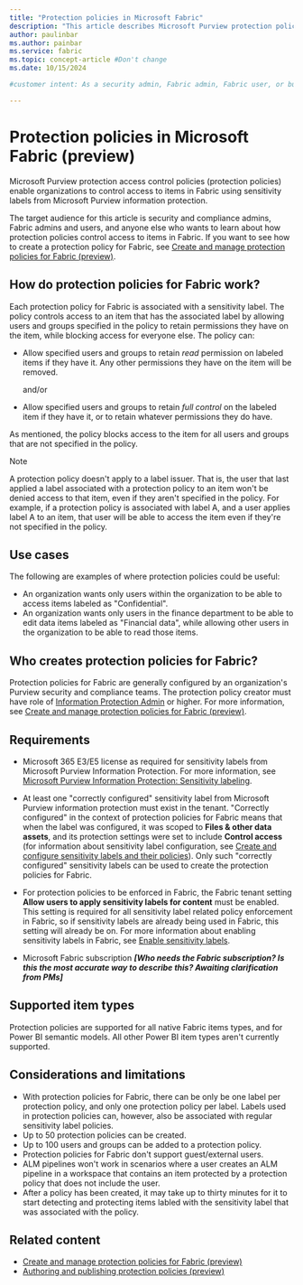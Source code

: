 ```yaml
---
title: "Protection policies in Microsoft Fabric"
description: "This article describes Microsoft Purview protection policies in Microsoft Fabric."
author: paulinbar
ms.author: painbar
ms.service: fabric
ms.topic: concept-article #Don't change
ms.date: 10/15/2024

#customer intent: As a security admin, Fabric admin, Fabric user, or business decision maker, I want to learn about how protection policies control access to items in Fabric. 

---
```


# Protection policies in Microsoft Fabric (preview)

Microsoft Purview protection access control policies (protection policies) enable organizations to control access to items in Fabric using sensitivity labels from Microsoft Purview information protection.

The target audience for this article is security and compliance admins, Fabric admins and users, and anyone else who wants to learn about how protection policies control access to items in Fabric. If you want to see how to create a protection policy for Fabric, see [Create and manage protection policies for Fabric (preview)](./protection-policies-create.md).

## How do protection policies for Fabric work?

Each protection policy for Fabric is associated with a sensitivity label. The policy controls access to an item that has the associated label by allowing users and groups specified in the policy to retain permissions they have on the item, while blocking access for everyone else. The policy can:

* Allow specified users and groups to retain *read* permission on labeled items if they have it. Any other permissions they have on the item will be removed.

    and/or

* Allow specified users and groups to retain *full control* on the labeled item if they have it, or to retain whatever permissions they do have.

As mentioned, the policy blocks access to the item for all users and groups that are not specified in the policy.

> [!NOTE]
> A protection policy doesn't apply to a label issuer. That is, the user that last applied a label associated with a protection policy to an item won't be denied access to that item, even if they aren't specified in the policy. For example, if a protection policy is associated with label A, and a user applies label A to an item, that user will be able to access the item even if they're not specified in the policy.

## Use cases

The following are examples of where protection policies could be useful: 

* An organization wants only users within the organization to be able to access items labeled as "Confidential".
* An organization wants only users in the finance department to be able to edit data items labeled as "Financial data", while allowing other users in the organization to be able to read those items.

## Who creates protection policies for Fabric?

Protection policies for Fabric are generally configured by an organization's Purview security and compliance teams. The protection policy creator must have role of [Information Protection Admin](/defender-office-365/scc-permissions#role-groups-in-microsoft-defender-for-office-365-and-microsoft-purview) or higher. For more information, see [Create and manage protection policies for Fabric (preview)](./protection-policies-create.md).

## Requirements

*  Microsoft 365 E3/E5 license as required for sensitivity labels from Microsoft Purview Information Protection. For more information, see [Microsoft Purview Information Protection: Sensitivity labeling](/office365/servicedescriptions/microsoft-365-service-descriptions/microsoft-365-tenantlevel-services-licensing-guidance/microsoft-365-security-compliance-licensing-guidance#microsoft-purview-information-protection-sensitivity-labeling).

* At least one "correctly configured" sensitivity label from Microsoft Purview information protection must exist in the tenant. "Correctly configured" in the context of protection policies for Fabric means that when the label was configured, it was scoped to **Files & other data assets**, and its protection settings were set to include **Control access** (for information about sensitivity label configuration, see [Create and configure sensitivity labels and their policies](/purview/create-sensitivity-labels)). Only such "correctly configured" sensitivity labels can be used to create the protection policies for Fabric.

* For protection policies to be enforced in Fabric, the Fabric tenant setting **Allow users to apply sensitivity labels for content** must be enabled. This setting is required for all sensitivity label related policy enforcement in Fabric, so if sensitivity labels are already being used in Fabric, this setting will already be on. For more information about enabling sensitivity labels in Fabric, see [Enable sensitivity labels](/power-bi/enterprise/service-security-enable-data-sensitivity-labels#enable-sensitivity-labels).

* Microsoft Fabric subscription ***[Who needs the Fabric subscription? Is this the most accurate way to describe this? Awaiting clarification from PMs]***

## Supported item types

Protection policies are supported for all native Fabric items types, and for Power BI semantic models. All other Power BI item types aren't currently supported.

## Considerations and limitations

* With protection policies for Fabric, there can be only be one label per protection policy, and only one protection policy per label. Labels used in protection policies can, however, also be associated with regular sensitivity label policies.
* Up to 50 protection policies can be created.
* Up to 100 users and groups can be added to a protection policy.
* Protection policies for Fabric don't support guest/external users.
* ALM pipelines won't work in scenarios where a user creates an ALM pipeline in a workspace that contains an item protected by a protection policy that does not include the user.
* After a policy has been created, it may take up to thirty minutes for it to start detecting and protecting items labled with the sensitivity label that was associated with the policy.

## Related content

* [Create and manage protection policies for Fabric (preview)](./protection-policies-create.md)
* [Authoring and publishing protection policies (preview)](/purview/how-to-create-protection-policy)